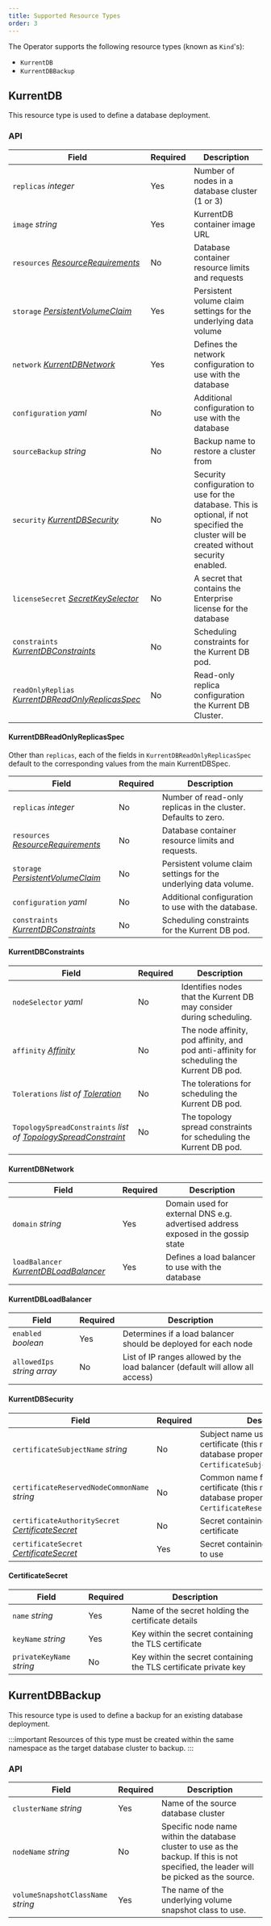```yaml
---
title: Supported Resource Types
order: 3
---
```


The Operator supports the following resource types (known as `Kind`'s):
- `KurrentDB`
- `KurrentDBBackup`

## KurrentDB

This resource type is used to define a database deployment.

### API

| Field                                                                                                                                       | Required | Description                                                                                                                              |
|---------------------------------------------------------------------------------------------------------------------------------------------|----------|------------------------------------------------------------------------------------------------------------------------------------------|
| `replicas` _integer_                                                                                                                        | Yes      | Number of nodes in a database cluster (1 or 3)                                                                                           |
| `image` _string_                                                                                                                            | Yes      | KurrentDB container image URL                                                                                                            |
| `resources` _[ResourceRequirements](https://kubernetes.io/docs/reference/generated/kubernetes-api/v1.26/#resourcerequirements-v1-core)_     | No       | Database container resource limits and requests                                                                                          |
| `storage` _[PersistentVolumeClaim](https://kubernetes.io/docs/reference/generated/kubernetes-api/v1.26/#persistentvolumeclaimspec-v1-core)_ | Yes      | Persistent volume claim settings for the underlying data volume                                                                          |
| `network` _[KurrentDBNetwork](#kurrentdbnetwork)_                                                                                           | Yes      | Defines the network configuration to use with the database                                                                               |
| `configuration` _yaml_                                                                                                                      | No       | Additional configuration to use with the database                                                                                        |
| `sourceBackup` _string_                                                                                                                     | No       | Backup name to restore a cluster from                                                                                                    |
| `security` _[KurrentDBSecurity](#kurrentdbecurity)_                                                                                         | No       | Security configuration to use for the database. This is optional, if not specified the cluster will be created without security enabled. |
| `licenseSecret` _[SecretKeySelector](https://kubernetes.io/docs/reference/generated/kubernetes-api/v1.26/#secret-v1-core)_                  | No       | A secret that contains the Enterprise license for the database                                                                           |
| `constraints` _[KurrentDBConstraints](#kurrentdbconstraints)_                                                                               | No       | Scheduling constraints for the Kurrent DB pod.                                                                                           |
| `readOnlyReplias` _[KurrentDBReadOnlyReplicasSpec](#kurrentdbreadonlyreplicasspec)_                                                         | No       | Read-only replica configuration the Kurrent DB Cluster.                                                                                  |

#### KurrentDBReadOnlyReplicasSpec

Other than `replicas`, each of the fields in `KurrentDBReadOnlyReplicasSpec` default to the corresponding values from the main KurrentDBSpec.

| Field                                                                                                                                       | Required | Description                                                      |
|---------------------------------------------------------------------------------------------------------------------------------------------|----------|------------------------------------------------------------------|
| `replicas` _integer_                                                                                                                        | No       | Number of read-only replicas in the cluster.  Defaults to zero.  |
| `resources` _[ResourceRequirements](https://kubernetes.io/docs/reference/generated/kubernetes-api/v1.26/#resourcerequirements-v1-core)_     | No       | Database container resource limits and requests.                 |
| `storage` _[PersistentVolumeClaim](https://kubernetes.io/docs/reference/generated/kubernetes-api/v1.26/#persistentvolumeclaimspec-v1-core)_ | No       | Persistent volume claim settings for the underlying data volume. |
| `configuration` _yaml_                                                                                                                      | No       | Additional configuration to use with the database.               |
| `constraints` _[KurrentDBConstraints](#kurrentdbconstraints)_                                                                               | No       | Scheduling constraints for the Kurrent DB pod.                   |

#### KurrentDBConstraints

| Field                                                                                                                                                                   | Required | Description                                                                               |
|-------------------------------------------------------------------------------------------------------------------------------------------------------------------------|----------|-------------------------------------------------------------------------------------------|
| `nodeSelector` _yaml_                                                                                                                                                   | No       | Identifies nodes that the Kurrent DB may consider during scheduling.                      |
| `affinity` _[Affinity](https://kubernetes.io/docs/reference/generated/kubernetes-api/v1.26/#affinity-v1-core)_                                                          | No       | The node affinity, pod affinity, and pod anti-affinity for scheduling the Kurrent DB pod. |
| `Tolerations` _list of [Toleration](https://kubernetes.io/docs/reference/generated/kubernetes-api/v1.26/#toleration-v1-core)_                                           | No       | The tolerations for scheduling the Kurrent DB pod.                                        |
| `TopologySpreadConstraints` _list of [TopologySpreadConstraint](https://kubernetes.io/docs/reference/generated/kubernetes-api/v1.26/#topologyspreadconstraint-v1-core)_ | No       | The topology spread constraints for scheduling the Kurrent DB pod.                        |

#### KurrentDBNetwork

| Field                                                            | Required | Description                                                                      |
|------------------------------------------------------------------|----------|----------------------------------------------------------------------------------|
| `domain` _string_                                                | Yes      | Domain used for external DNS e.g. advertised address exposed in the gossip state |
| `loadBalancer` _[KurrentDBLoadBalancer](#kurrentdbloadbalancer)_ | Yes      | Defines a load balancer to use with the database                                 |

#### KurrentDBLoadBalancer

| Field                        | Required | Description                                                                    |
|------------------------------|----------|--------------------------------------------------------------------------------|
| `enabled` _boolean_          | Yes      | Determines if a load balancer should be deployed for each node                 |
| `allowedIps` _string array_  | No       | List of IP ranges allowed by the load balancer (default will allow all access) |

#### KurrentDBSecurity

| Field                                                                  | Required | Description                                                                                                           |
|------------------------------------------------------------------------|----------|-----------------------------------------------------------------------------------------------------------------------|
| `certificateSubjectName` _string_                                      | No       | Subject name used in the TLS certificate (this maps directly to the database property `CertificateSubjectName`)       |
| `certificateReservedNodeCommonName` _string_                           | No       | Common name for the TLS certificate (this maps directly to the database property `CertificateReservedNodeCommonName`) |
| `certificateAuthoritySecret` _[CertificateSecret](#certificatesecret)_ | No       | Secret containing the CA TLS certificate                                                                              |
| `certificateSecret` _[CertificateSecret](#certificatesecret)_          | Yes      | Secret containing the TLS certificate to use                                                                          |

#### CertificateSecret

| Field                     | Required | Description                                                      |
|---------------------------|----------|------------------------------------------------------------------|
| `name` _string_           | Yes      | Name of the secret holding the certificate details               |
| `keyName` _string_        | Yes      | Key within the secret containing the TLS certificate             |
| `privateKeyName` _string_ | No       | Key within the secret containing the TLS certificate private key |


## KurrentDBBackup

This resource type is used to define a backup for an existing database deployment.

:::important
Resources of this type must be created within the same namespace as the target database cluster to backup.
:::

### API

| Field                              | Required | Description                                                                                                                             |
|------------------------------------|----------|-----------------------------------------------------------------------------------------------------------------------------------------|
| `clusterName` _string_             | Yes      | Name of the source database cluster                                                                                                     |
| `nodeName` _string_                | No       | Specific node name within the database cluster to use as the backup. If this is not specified, the leader will be picked as the source. |
| `volumeSnapshotClassName` _string_ | Yes      | The name of the underlying volume snapshot class to use.                                                                                |
